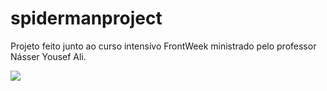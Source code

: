 # spidermanproject
Projeto feito junto ao curso intensivo FrontWeek ministrado pelo professor Násser Yousef Ali.

![](https://media.giphy.com/media/vkru5pSm8q0uTwlaVv/giphy.gif)
